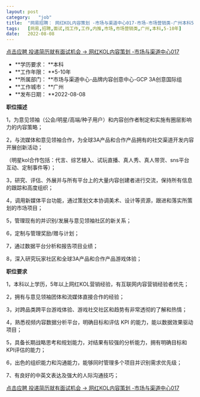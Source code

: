 ```yaml
---
layout:	post
category:	"job"
title:	"网易招聘： 网红KOL内容策划 -市场与渠道中心017-市场-市场营销类-广州本科5-10年"
tags:	[网易,招聘,面试,找工作,工作,内推,市场,市场营销类,广州,本科,5-10年]
date:	2022-08-08
---
```


[点击应聘 投递简历就有面试机会 ->   网红KOL内容策划 -市场与渠道中心017](http://mobile.bole.netease.com/bole/boleDetail?id=38619&employeeId=346f03c3cda5f04c&key=all)



- **学历要求： **本科
- **工作年限： **5-10年
- **所属部门： **市场与渠道中心-品牌内容创意中心-GCP 3A创意国际组
- **工作城市： **广州
- **发布日期： **2022-08-08



**职位描述**

1，为意见领袖（公会/明星/高端/种子用户）和内容创作者制定和实施有圈层影响力的内容策略；

2，与流媒体和意见领袖合作，为全球3A产品和合作产品拥有的社交渠道开发内容开展创新活动；

（明星kol合作包括：代言、综艺植入、试玩直播、真人秀、真人带货、sns平台互动、定制事件等）；

3，研究、评估、外展并与所有平台上的大量内容创建者进行交流，保持所有信息的跟踪和高度组织；

4，调用新媒体平台功能，通过策划文本协调美术、设计等资源，跟进和落实所策划的市场项目；

5，管理现有的并识别/发展与意见领袖社区的新关系；

6，定制与管理奖励/赠与计划；

7，通过数据平台分析和报告项目业绩；

8，深入研究玩家社区和全球3A产品和合作产品游戏体验；



**职位要求**

1，本科以上学历，5年以上网红KOL营销经验，有互联网内容营销经验者优先；

2，拥有与意见领袖团体和流媒体直接合作的经验；

3，对跨品类跨平台游戏体验、游戏社交社区和趋势有非常透彻的了解和热情；

4，熟悉视频内容数据分析平台，明确目标和评估 KPI 的能力，能以数据效果驱动项目；

5，具备长期战略思考和规划能力，对结果有较强的分析能力，拥有明确目标和KPI评估的能力；

6，出色的组织能力和沟通能力，能够同时管理多个项目并识别需求优先级；

7、有良好的中英文表达及强大的人际沟通技巧；



[点击应聘 投递简历就有面试机会 ->   网红KOL内容策划 -市场与渠道中心017](http://mobile.bole.netease.com/bole/boleDetail?id=38619&employeeId=346f03c3cda5f04c&key=all)